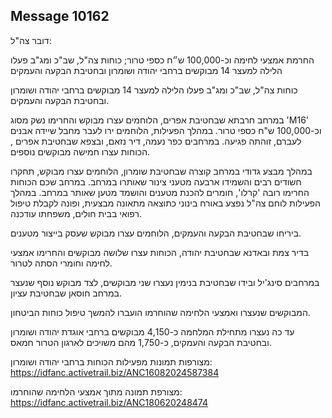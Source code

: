 ## Message 10162

דובר צה"ל:

החרמת אמצעי לחימה וכ-100,000 ש״ח כספי טרור; כוחות צה"ל, שב"כ ומג"ב פעלו הלילה למעצר 14 מבוקשים ברחבי יהודה ושומרון ובחטיבת הבקעה והעמקים

כוחות צה"ל, שב"כ ומג"ב פעלו הלילה למעצר 14 מבוקשים ברחבי יהודה ושומרון ובחטיבת הבקעה והעמקים.

במרחב חרבתא שבחטיבת אפרים, הלוחמים עצרו מבוקש והחרימו נשק מסוג 'M16' וכ-100,000 ש"ח כספי טרור.
במהלך הפעילות, הלוחמים ירו לעבר מחבל שיידה אבנים לעברם, זוהתה פגיעה.
במרחבים כפר נעמה, דיר נזאם, ובצפא שבחטיבת אפרים , הכוחות עצרו חמישה מבוקשים נוספים.

במהלך מבצע גדודי במרחב קוצרה שבחטיבת שומרון, הלוחמים עצרו מבוקש, תחקרו חשודים רבים והשמידו ארבעה מטעני צינור שאותרו במרחב.
במרחב שכם הכוחות החרימו רובה 'קרלו', חומרים להכנת מטענים והושמד מטען שאותר במרחב. במהלך הפעילות לוחם צה"ל נפצע באורח בינוני כתוצאה מתאונה מבצעית, ופונה לקבלת טיפול רפואי בבית חולים, משפחתו עודכנה.

ביריחו שבחטיבת הבקעה והעמקים, הלוחמים עצרו מבוקש שעסק בייצור מטענים.

בדיר צמת ובאדנא שבחטיבת יהודה, הכוחות עצרו שלושה מבוקשים והחרימו אמצעי לחימה וחומרי הסתה לטרור.

במרחבים סינג'יל ובידו שבחטיבת בנימין נעצרו שני מבוקשים, לצד מבוקש נוסף שנעצר במרחב חוסאן שבחטיבת עציון.

המבוקשים שנעצרו ואמצעי הלחימה שהוחרמו הועברו להמשך טיפול כוחות הביטחון.

עד כה נעצרו מתחילת המלחמה כ-4,150 מבוקשים ברחבי אוגדת יהודה ושומרון ובחטיבת הבקעה והעמקים, כ-1,750 מהם משויכים לארגון הטרור חמאס.

מצורפות תמונות מפעילות הכוחות ברחבי יהודה ושומרון: https://idfanc.activetrail.biz/ANC16082024587384

מצורפת תמונה מתוך אמצעי הלחימה שהוחרמו: https://idfanc.activetrail.biz/ANC180620248474

